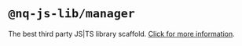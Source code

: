 # `@nq-js-lib/manager`

The best third party JS|TS library scaffold. [Click for more information](https://github.com/nqdy666/jslib-base#readme).
